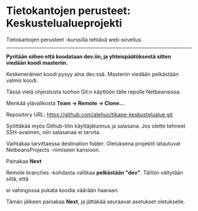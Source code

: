 # Tietokantojen perusteet: Keskustelualueprojekti

Tietokantojen perusteet -kurssilla tehtävä web-sovellus.

--------------------------------------------------------------------------------------------------

**Pyritään siihen että koodataan dev:iin, ja yhteispäätöksestä sitten viedään koodi masteriin.**

Keskeneräinen koodi pysyy aina dev:ssä. Masteriin viedään pelkästään valmis koodi.



Tässä vielä ohjeistusta tuohon Git:n käyttöön tälle repolle Netbeansissa:


Menkää ylävalikosta **Team -> Remote -> Clone...**


Repository URL: https://github.com/alehuo/tikape-keskustelualue.git


Syöttäkää myös Github-tilin käyttäjätunnus ja salasana. Jos olette tehneet SSH-avaimen, niin salasanaa ei tarvita.

Vaihtakaa tarvittaessa destination folder. Oletuksena projektit latautuvat NetbeansProjects -nimiseen kansioon.

Painakaa **Next**

Remote branches -kohdasta valitkaa **pelkästään "dev"**. Tällöin vältytään siltä, että

ei vahingossa pukata koodia väärään haaraan.

Tämän jälkeen painakaa **Next**, ja jättäkää seuraavat asetukset oletukselle.
